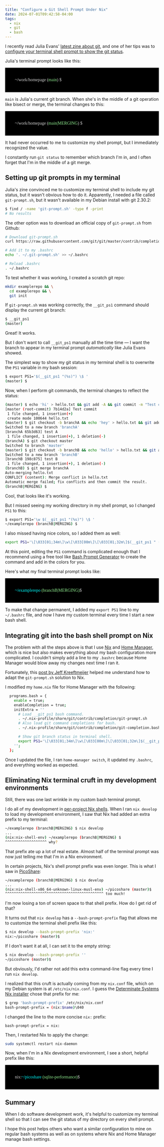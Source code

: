 ```yaml
---
title: "Configure a Git Shell Prompt Under Nix"
date: 2024-07-01T09:42:58-04:00
tags:
  - nix
  - git
  - bash
---
```


I recently read Julia Evans' [latest zine about git](https://wizardzines.com/zines/git/), and one of her tips was to [configure your terminal shell prompt to show the git status](https://wizardzines.com/comics/knowing-where-you-are-in-git/).

Julia's terminal prompt looks like this:

<style>
.terminal-example {
  background: black;
  color: lightgray;
  font-family: Consolas;
  padding: 2rem;
}
</style>

<div class="terminal-example">
~/work/homepage (<span style="color: lightgreen">main</span>) $
</div>

`main` is Julia's current git branch. When she's in the middle of a git operation like bisect or merge, the terminal changes to this:

<div class="terminal-example">
~/work/homepage (<span style="color: lightgreen">main|MERGING</span>) $
</div>

It had never occurred to me to customize my shell prompt, but I immediately recognized the value.

I constantly run `git status` to remember which branch I'm in, and I often forget that I'm in the middle of a git merge.

## Setting up git prompts in my terminal

Julia's zine convinced me to customize my terminal shell to include my git status, but it wasn't obvious how to do it. Apparently, I needed a file called `git-prompt.sh`, but it wasn't available in my Debian install with git 2.30.2:

```bash
$ find / -name 'git-prompt.sh' -type f -print
# No results
```

The other option was to download an official copy of `git-prompt.sh` from Github:

```bash
# Download git-prompt.sh
curl https://raw.githubusercontent.com/git/git/master/contrib/completion/git-prompt.sh > ~/.git-prompt.sh

# Add it to my .bashrc
echo '. ~/.git-prompt.sh' >> ~/.bashrc

# Reload .bashrc
. ~/.bashrc
```

To test whether it was working, I created a scratch git repo:

```bash
mkdir examplerepo && \
  cd examplerepo && \
  git init
```

If `git-prompt.sh` was working correctly, the `__git_ps1` command should display the current git branch:

```bash
$ __git_ps1
(master)
```

Great! It works.

But I don't want to call `__git_ps1` manually all the time time &mdash; I want the branch to appear in my terminal prompt _automatically_ like Julia Evans showed.

The simplest way to show my git status in my terminal shell is to overwrite the `PS1` variable in my bash session:

```bash
$ export PS1='$(__git_ps1 "(%s)") \$ '
(master) $
```

Now, when I perform git commands, the terminal changes to reflect the status:

```bash
(master) $ echo 'hi' > hello.txt && git add -A && git commit -m "Test commit"
[master (root-commit) 7b14d2a] Test commit
 1 file changed, 1 insertion(+)
 create mode 100644 hello.txt
(master) $ git checkout -b branchA && echo 'hey' > hello.txt && git add -A && git commit -m "test A"
Switched to a new branch 'branchA'
[branchA 65b3d63] test A
 1 file changed, 1 insertion(+), 1 deletion(-)
(branchA) $ git checkout master
Switched to branch 'master'
(master) $ git checkout -b branchB && echo 'hello' > hello.txt && git add -A && git commit -m "test B"
Switched to a new branch 'branchB'
[branchB 198c875] test B
 1 file changed, 1 insertion(+), 1 deletion(-)
(branchB) $ git merge branchA
Auto-merging hello.txt
CONFLICT (content): Merge conflict in hello.txt
Automatic merge failed; fix conflicts and then commit the result.
(branchB|MERGING) $
```

Cool, that looks like it's working.

But I missed seeing my working directory in my shell prompt, so I changed `PS1` to this:

```bash
$ export PS1='\w $(__git_ps1 "(%s)") \$ '
~/examplerepo (branchB|MERGING) $
```

I also missed having nice colors, so I added them as well:

```bash
export PS1='\[\033[01;34m\]\w\[\033[00m\]\[\033[01;32m\]$(__git_ps1 " (%s)")\[\033[00m\]\$ '
```

At this point, editing the `PS1` command is complicated enough that I recommend using a free tool like [Bash Prompt Generator](https://bash-prompt-generator.org/) to create the command and add in the colors for you.

Here's what my final terminal prompt looks like:

<div class="terminal-example">
<span style="color: cyan">~/examplerepo</span> <span style="color: lightgreen">(branchB|MERGING)</span>$
</div>

To make that change permanent, I added my `export PS1` line to my `~/.bashrc` file, and now I have my custom terminal every time I start a new bash shell.

## Integrating git into the bash shell prompt on Nix

The problem with all the steps above is that I use [Nix](https://nixos.org/) and [Home Manager](https://github.com/nix-community/home-manager), which is nice but also makes everything about my bash configuration more complicated. I couldn't simply add a line to my `.bashrc` because Home Manager would blow away my changes next time I ran it.

Fortunately, this [post by Jeff Kreeftmeijer](https://jeffkreeftmeijer.com/nix-home-manager-git-prompt/) helped me understand how to adapt the `git-prompt.sh` solution to Nix.

I modified my `home.nix` file for Home Manager with the following:

```bash
  programs.bash = {
    enable = true;
    enableCompletion = true;
    initExtra = ''
      # Load __git_ps1 bash command.
      . ~/.nix-profile/share/git/contrib/completion/git-prompt.sh
      # Also load git command completions for bash.
      . ~/.nix-profile/share/git/contrib/completion/git-completion.bash

      # Show git branch status in terminal shell.
      export PS1='\[\033[01;34m\]\w\[\033[00m\]\[\033[01;32m\]$(__git_ps1 " (%s)")\[\033[00m\]\$ '
    '';
  };
```

Once I updated the file, I ran `home-manager switch`, it updated my `.bashrc`, and everything worked as expected.

## Eliminating Nix terminal cruft in my development environments

Still, there was one last wrinkle in my custom bash terminal prompt.

I do all of my development in [per-project Nix shells](/notes/nix-dev-environment/). When I ran `nix develop` to load my development environment, I saw that Nix had added an extra prefix to my terminal:

```bash
~/examplerepo (branchB|MERGING) $ nix develop
...
(nix:nix-shell-env) ~/examplerepo (branchB|MERGING) $
^^^^^^^^^^^^^^^^^^^ why?
```

That prefix ate up a lot of real estate. Almost half of the terminal prompt was now just telling me that I'm in a Nix environment.

In certain projects, Nix's shell prompt prefix was even longer. This is what I saw in [PicoShare](https://github.com/mtlynch/picoshare):

```bash
~/examplerepo (branchB|MERGING) $ nix develop
...
(nix:nix-shell-x86_64-unknown-linux-musl-env) ~/picoshare (master)$
^^^^^^^^^^^^^^^^^^^^^^^^^^^^^^^^^^^^^^^^^^^^^ too much!
```

I'm now losing a ton of screen space to that shell prefix. How do I get rid of that?

It turns out that `nix develop` has a `--bash-prompt-prefix` flag that allows me to customize the terminal shell prefix like this:

```bash
$ nix develop --bash-prompt-prefix 'nix:'
nix:~/picoshare (master)$
```

If I don't want it at all, I can set it to the empty string:

```bash
$ nix develop --bash-prompt-prefix ''
~/picoshare (master)$
```

But obviously, I'd rather not add this extra command-line flag every time I run `nix develop`.

I realized that this cruft is actually coming from my `nix.conf` file, which on my Debian system is at `/etc/nix/nix.conf`. I guess the [Determinate Systems Nix installer](https://github.com/DeterminateSystems/nix-installer) chose that prefix for me:

```bash
$ grep 'bash-prompt-prefix' /etc/nix/nix.conf
bash-prompt-prefix = (nix:$name)\040
```

I changed the line to the more concise `nix:` prefix:

```text
bash-prompt-prefix = nix:
```

Then, I restarted Nix to apply the change:

```bash
sudo systemctl restart nix-daemon
```

Now, when I'm in a Nix development environment, I see a short, helpful prefix like this:

<div class="terminal-example">
nix:<span style="color: cyan">~/picoshare</span> <span style="color: lightgreen">(sqlite-performance)</span>$
</div>

## Summary

When I do software development work, it's helpful to customize my terminal shell so that I can see the git status of my directory on every shell prompt.

I hope this post helps others who want a similar configuration to mine on regular bash systems as well as on systems where Nix and Home Manager manage bash settings.
